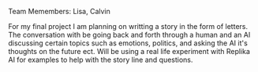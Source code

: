 Team Memembers: Lisa, Calvin

For my final project I am planning on writting a story in the form of letters. The conversation with be going back and forth through a human and an AI discussing certain topics such as emotions, politics, and asking the AI it's thoughts on the future ect. Will be using a real life experiment with Replika AI for examples to help with the story line and questions. 
